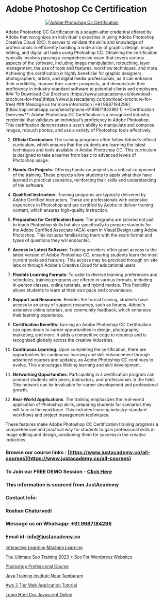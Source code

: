 # Adobe Photoshop Cc Certification

<p align="center">
  <a href="https://justacademy.co/course-detail/photoshop-training">
    <img src="https://justacademy.co/storage2/course_image/1676637576_course_image.webp" alt="Adobe Photoshop Cc Certification">
  </a>
</p>
Adobe Photoshop CC Certification is a sought-after credential offered by Adobe that recognizes an individual's expertise in using Adobe Photoshop Creative Cloud (CC). It serves to validate the skills and knowledge of professionals in efficiently handling a wide array of graphic design, image editing, and digital art tasks using Photoshop CC. Obtaining the certification typically involves passing a comprehensive exam that covers various aspects of the software, including image manipulation, retouching, layer management, the use of tools and features, workflow techniques, and more. Achieving this certification is highly beneficial for graphic designers, photographers, artists, and digital media professionals, as it can enhance their credibility, improve their career prospects, and demonstrate their proficiency in industry-standard software to potential clients and employers.
### To Download Our Brochure [https://www.justacademy.co/download-brochure-for-free](https://www.justacademy.co/download-brochure-for-free)
### Message us for more information [+91 9987184296](https://api.whatsapp.com/send?phone=919987184296)
1) **Certification Overview**: Adobe Photoshop CC Certification is a recognized industry credential that validates an individual's proficiency in Adobe Photoshop. This certification demonstrates a user’s ability to manipulate and compose images, retouch photos, and use a variety of Photoshop tools effectively.

2) **Official Curriculum**: The training programs often follow Adobe's official curriculum, which ensures that the students are learning the latest techniques and tools available in Adobe Photoshop CC. This curriculum is designed to take a learner from basic to advanced levels of Photoshop usage.

3) **Hands-On Projects**: Offering hands-on projects is a critical component of the training. These projects allow students to apply what they have learned in practical scenarios, reinforcing their skills and understanding of the software.

4) **Qualified Instructors**: Training programs are typically delivered by Adobe Certified Instructors. These are professionals with extensive experience in Photoshop and are certified by Adobe to deliver training content, which ensures high-quality instruction.

5) **Preparation for Certification Exam**: The programs are tailored not just to teach Photoshop skills but also specifically to prepare students for the Adobe Certified Associate (ACA) exam in Visual Design using Adobe Photoshop. This includes familiarizing them with the exam format and types of questions they will encounter.

6) **Access to Latest Software**: Training providers often grant access to the latest version of Adobe Photoshop CC, ensuring students learn the most current tools and features. This access may be provided through on-site labs or through Adobe's Creative Cloud for educational users.

7) **Flexible Learning Formats**: To cater to diverse learning preferences and schedules, training programs are offered in various formats, including in-person classes, online tutorials, and hybrid models. This flexibility allows students to learn at their own pace and convenience.

8) **Support and Resources**: Besides the formal training, students have access to an array of support resources, such as forums, Adobe's extensive online tutorials, and community feedback, which enhances their learning experience.

9) **Certification Benefits**: Earning an Adobe Photoshop CC Certification can open doors to career opportunities in design, photography, marketing, and more. It adds a competitive edge to resumes and is recognized globally across the creative industries.

10) **Continuous Learning**: Upon completing the certification, there are opportunities for continuous learning and skill enhancement through advanced courses and updates, as Adobe Photoshop CC continues to evolve. This encourages lifelong learning and skill development.

11) **Networking Opportunities**: Participating in a certification program can connect students with peers, instructors, and professionals in the field. This network can be invaluable for career development and professional growth.

12) **Real-World Applications**: The training emphasizes the real-world application of Photoshop skills, preparing students for scenarios they will face in the workforce. This includes learning industry-standard workflows and project management techniques. 

These features make Adobe Photoshop CC Certification training programs a comprehensive and practical way for students to gain professional skills in image editing and design, positioning them for success in the creative industries.

### Browse our course links : [https://www.justacademy.co/all-courses](https://www.justacademy.co/all-courses) 
### To Join our FREE DEMO Session - [Click Here](https://www.justacademy.co/register-for-course-demo)


### This information is sourced from JustAcademy
### Contact Info:
### Roshan Chaturvedi
### Message us on Whatsapp: [+91 9987184296](https://api.whatsapp.com/send?phone=919987184296)
### Email id: [info@justacademy.co](mailto:info@justacademy.co)
                
[Interactive Learning Machine Learning](https://www.linkedin.com/pulse/interactive-learning-machine-justacademy-bradford-reyge?trackingId=W1758jfO0JFWXveQNqP0Bg%3D%3D&lipi=urn%3Ali%3Apage%3Ad_flagship3_company_admin%3BU6qvup%2BkTG%2BWwu84oCWCCA%3D%3D)

[The Ultimate Seo Training 2023 + Seo For Wordpress Websites](https://www.linkedin.com/pulse/ultimate-seo-training-2023-wordpress-websites-justacademy-ahmedabad-3gqje?trackingId=4F4ENzzBGAWJLZhxLIGw3Q%3D%3D&lipi=urn%3Ali%3Apage%3Ad_flagship3_company_admin%3BO%2BCUjkhGSmWvdoCzc9%2FX%2FA%3D%3D)

[Photoshop Professional Course](https://medium.com/@kamblerajas684/photoshop-professional-course-9d43573d31ec)

[Java Training Institute Near Tambaram](https://medium.com/@namusn/java-training-institute-near-tambaram-57fd6d975296)

[Aws 3 Tier Web Application Tutorial](https://justacademyin.github.io/justacademy/aws-3-tier-web-application-tutorial)

[Learn Html Css Javascript Online](https://justacademyin.github.io/justacademy/learn-html-css-javascript-online)

